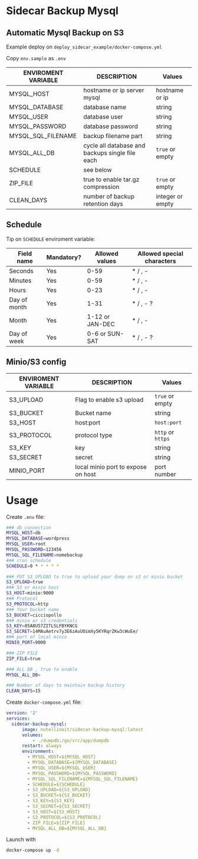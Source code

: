 # Sidecar Backup Mysql

## Automatic Mysql Backup on S3

Example deploy on  ```deploy_sidecar_example/docker-compose.yml```

Copy `env.sample` as `.env`

ENVIROMENT VARIABLE   | DESCRIPTION | Values
----------   | ---------- | --------------  
MYSQL_HOST | hostname or ip server mysql | hostname or ip
MYSQL_DATABASE | database name | string
MYSQL_USER | database user | string
MYSQL_PASSWORD | database password | string
MYSQL_SQL_FILENAME |  backup filename part | string
MYSQL_ALL_DB | cycle all database and backups single file each | `true` or empty
SCHEDULE | see below | 
ZIP_FILE | true to enable tar.gz compression | `true` or empty
CLEAN_DAYS | number of backup retention days | integer or empty

## Schedule

Tip on ```SCHEDULE``` enviroment variable:

Field name   | Mandatory? | Allowed values  | Allowed special characters
----------   | ---------- | --------------  | --------------------------
Seconds      | Yes        | 0-59            | * / , -
Minutes      | Yes        | 0-59            | * / , -
Hours        | Yes        | 0-23            | * / , -
Day of month | Yes        | 1-31            | * / , - ?
Month        | Yes        | 1-12 or JAN-DEC | * / , -
Day of week  | Yes        | 0-6 or SUN-SAT  | * / , - ?



## Minio/S3 config

ENVIROMENT VARIABLE   | DESCRIPTION | Values
----------   | ---------- | --------------  
S3_UPLOAD | Flag to enable s3 upload | `true` or empty
S3_BUCKET | Bucket name | string
S3_HOST | host:port | `host:port`
S3_PROTOCOL | protocol type | `http` or `https`
S3_KEY | key | string
S3_SECRET | secret | string
MINIO_PORT | local minio port to expose on host | port number

# Usage

Create `.env` file:

```bash
### db connection
MYSQL_HOST=db
MYSQL_DATABASE=wordpress
MYSQL_USER=root
MYSQL_PASSWORD=123456
MYSQL_SQL_FILENAME=nomebackup
### cron schedule
SCHEDULE=0 * * * * *

### PUT S3_UPLOAD to true to upload your dump on s3 or minio bucket
S3_UPLOAD=true
### S3 or minio host
S3_HOST=minio:9000
### Protocol
S3_PROTOCOL=http
### Your bucket name
S3_BUCKET=cicciopollo
### minio or s3 credentials
S3_KEY=85A8U57ZITLSLFBYKNCG
S3_SECRET=14MAuAetrv7y3E6zAuUOimXy5KYRqrZKw3cWuEe/
### port of local minio
MINIO_PORT=9000

### ZIP FILE
ZIP_FILE=true

### ALL DB , true to enable
MYSQL_ALL_DB=

### Number of days to maintain backup history
CLEAN_DAYS=15

```

Create `docker-compose.yml` file:

```yml
version: '2'
services:
  sidecar-backup-mysql:
      image: nutellinoit/sidecar-backup-mysql:latest
      volumes:
          - ./dumpdb:/go/src/app/dumpdb
      restart: always
      environment:
        - MYSQL_HOST=${MYSQL_HOST}
        - MYSQL_DATABASE=${MYSQL_DATABASE}
        - MYSQL_USER=${MYSQL_USER}
        - MYSQL_PASSWORD=${MYSQL_PASSWORD}
        - MYSQL_SQL_FILENAME=${MYSQL_SQL_FILENAME}
        - SCHEDULE=${SCHEDULE}
        - S3_UPLOAD=${S3_UPLOAD}
        - S3_BUCKET=${S3_BUCKET}
        - S3_KEY=${S3_KEY}
        - S3_SECRET=${S3_SECRET}
        - S3_HOST=${S3_HOST}
        - S3_PROTOCOL=${S3_PROTOCOL}
        - ZIP_FILE=${ZIP_FILE}
        - MYSQL_ALL_DB=${MYSQL_ALL_DB}

```

Launch with

```bash
docker-compose up -d
```